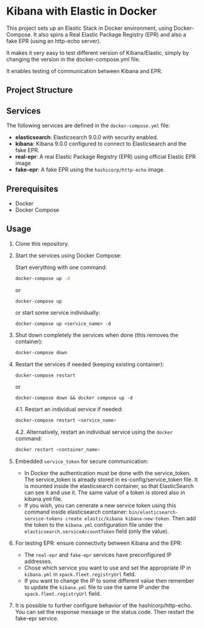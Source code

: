 # Kibana with Elastic in Docker

This project sets up an Elastic Stack in Docker environment, using Docker-Compose.
It also spins a Real Elastic Package Registry (EPR) and also a fake EPR (using an http-echo server). 

It makes it very easy to test different version of Kibana/Elastic, simply by changing the version in the docker-compose.yml file. 

It enables testing of communication between Kibana and EPR.

## Project Structure

## Services

The following services are defined in the `docker-compose.yml` file:

- **elasticsearch**: Elasticsearch 9.0.0 with security enabled.
- **kibana**: Kibana 9.0.0 configured to connect to Elasticsearch and the fake EPR.
- **real-epr**: A real Elastic Package Registry (EPR) using official Elastic EPR image
- **fake-epr**: A fake EPR using the `hashicorp/http-echo` image.

## Prerequisites

- Docker
- Docker Compose

## Usage

1. Clone this repository.
2. Start the services using Docker Compose:

   Start everything with one command:
   ```sh
   docker-compose up -d
   ```
   or
   ```
   docker-compose up
   ```


   or start some service individually:
   ```
   docker-compose up <service_name> -d
   ```

3. Shut down completely the services when done (this removes the container):

   ```sh
   docker-compose down
   ```

4. Restart the services if needed (keeping existing container):

   ```sh
   docker-compose restart
   ```
   or 
   ```
   docker-compose down && docker compose up -d
   ```

   4.1. Restart an individual service if needed:

      ```sh
      docker-compose restart <service_name>
      ```

   4.2. Alternatively, restart an individual service using the `docker` command:

      ```sh
      docker restart <container_name>
      ```

5. Embedded `service_token` for secure communication:

   - In Docker the authentication must be done with the service_token. The service_token is already stored in es-config/service_token file. It is mounted inside the elasticsearch container, so that ElasticSearch can see it and use it. The same value of a token is stored also in kibana.yml file. 
   - If you wish, you can cenerate a new service token using this command inside elasticsearch container: `bin/elasticsearch-service-tokens create elastic/kibana kibana-new-token`. Then add the token to the `kibana.yml` configuration file under the `elasticsearch.serviceAccountToken` field (only the value).

6. For testing EPR: ensure connectivity between Kibana and the EPR:

   - The `real-epr` and `fake-epr` services have preconfigured IP addresses.
   - Chose which service you want to use and set the appropriate IP in `kibana.yml` in `xpack.fleet.registryUrl` field.
   - If you want to change the IP to some different value then remember to update the `kibana.yml` file to use the same IP under the `xpack.fleet.registryUrl` field.

7. It is possible to further configure behavior of the hashicorp/http-echo. You can set the response message or the status code. Then restart the fake-epr service.